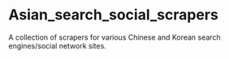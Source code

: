 # Asian_search_social_scrapers
A collection of scrapers for various Chinese and Korean search engines/social network sites.
